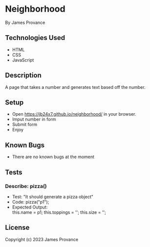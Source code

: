 # Neighborhood

By James Provance

## Technologies Used
* HTML
* CSS
* JavaScript

## Description
A page that takes a number and generates text based off the number.

## Setup
* Open https://jb24x7.github.io/neighborhood/ in your browser.
* Imput number in form
* Submit form
* Enjoy

## Known Bugs
* There are no known bugs at the moment

## Tests
### Describe: pizza()
* Test: "It should generate a pizza object"
* Code: pizza("p1");
* Expected Output:  
this.name = p1;
this.toppings = '';
this.size = '';

## License

Copyright (c) 2023 James Provance